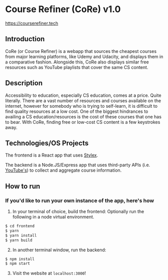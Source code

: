 # Course Refiner (CoRe) v1.0

https://courserefiner.tech

## Introduction

CoRe (or Course Refiner) is a webapp that sources the cheapest 
courses from major learning platforms, like Udemy and Udacity, and 
displays them in a comparative fashion. Alongside this, CoRe also 
displays similar free resources such as YouTube playlists that 
cover the same CS content.

## Description

Accessibility to education, especially CS education, comes 
at a price. Quite literally. There are a vast number of resources 
and courses available on the internet, however for somebody who is 
trying to self-learn, it is difficult to find quality resources at 
a low cost. One of the biggest hindrances to availing a CS 
education/resources is the cost of these courses that one has to 
bear. With CoRe, finding free or low-cost CS content is a few 
keystrokes away. 

## Technologies/OS Projects
The frontend is a React app that uses 
[Stylex](https://github.com/ladifire-opensource/stylex).

The backend is a Node.JS/Express app that uses third-party APIs 
(i.e. [YouTube's](https://developers.google.com/youtube/v3/docs)) to 
collect and aggregate course information.

## How to run
### If you'd like to run your own instance of the app, here's how

1. In your terminal of choice, build the frontend:
Optionally run the following in a node virtual environment.
```bash
$ cd frontend
$ yarn
$ yarn install
$ yarn build
```

2. In another terminal window, run the backend:
```bash
$ npm install
$ npm start
```

3. Visit the website at `localhost:3000`!
